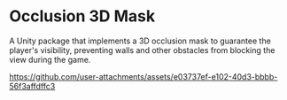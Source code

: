 # Occlusion 3D Mask
A Unity package that implements a 3D occlusion mask to guarantee the player's visibility, preventing walls and other obstacles from blocking the view during the game.

https://github.com/user-attachments/assets/e03737ef-e102-40d3-bbbb-56f3affdffc3

